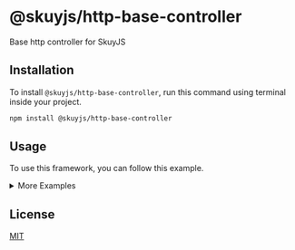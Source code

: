 # @skuyjs/http-base-controller
Base http controller for SkuyJS

## Installation
To install `@skuyjs/http-base-controller`, run this command using terminal inside your project.
```bash
npm install @skuyjs/http-base-controller
```

## Usage
To use this framework, you can follow this example.
<details><summary>More Examples</summary>
You can see more examples <a href="./examples">here</a>.
</details>

## License
[MIT](./LICENSE)

